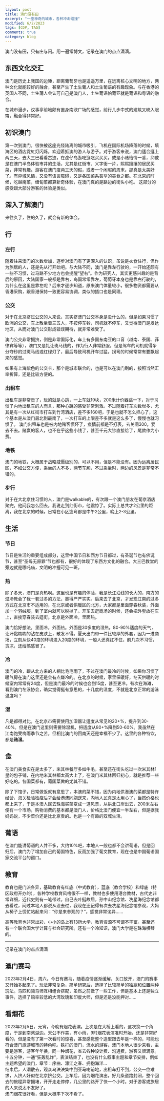 ```yaml
---
layout: post
title: 澳门没有田
excerpt: "一座神奇的城市，各种冲击碰撞"
modified: 6/2/2023
tags: [CDP, TAG]
comments: true
category: blog
---
```




澳门没有田，只有庄与闲。用一遍常博文，记录在澳门的点点滴滴。

## 东西文化交汇

澳门是历史上我国的边陲，距离葡萄牙也是遥遥万里，在远离核心文明的地方，两种文化就能较好的融合，甚至产生了土生葡人和土生葡语的有趣现象。与在香港的英国人不同，土生蒲人会认可自己是澳门人，土生葡语帕葡亚就是葡语和粤语的融合。

在城市漫步，议事亭前地颇有置身南欧广场的感觉，前行几步中式的建筑又映入眼帘，融合得非常好。

## 初识澳门

第一次到澳门，很快被这座光怪陆离的城市吸引，飞机在国际机场降落的时候，填海区的酒店霓虹灯闪烁，欢迎着抵澳的游人与游子。对于游客来说，澳门适合逛上两三天，去大三巴看看古迹，在氹仔岛逛吃逛吃买买买，或是小赌怡情一番，抑或是在澳门半岛体验市井的生活，尤其是红街市、义字街一片，熙熙攘攘的居民买菜，非常有趣。游客在澳门度两三天的假，或者一个闲暇的周末，那真是太美好了。有异域风情，又没有语言障碍，又是各国菜系荟萃的美食之都。在北京的时候，吃越南菜，缅甸菜都算新奇体验，在澳门真的是路边的街头小吃。
这部分的感受跟大部分游客的体验是类似。



## 深入了解澳门
来往久了，住的久了，就会有新的体会。


## 行

### 左行

随着往来澳门的次数增加，逐步对澳门有了更深入的认识，虽说是衣食住行，但作为旅居的人，还是先从行开始吧。与大陆不同，澳门是靠左行驶的，一开始还颇有一些不习惯，过马路不少地方也会提醒“望右”。作为研究人，其实更感兴趣的是背后的原因，大陆国家一般都是靠右，岛国常常靠左，葡萄牙本身也是靠右行驶的，为什么在这里是靠左呢？后来才逐步知道，原来澳门体量较小，很多物资都需要从香港采购，跟香港保持一致更容易协调，类似的插口也是同理。

### 公交
对于在北京挤过公交的人来说，其实挤澳门公交本身是没什么的，但是如果习惯了欧洲的公交，车上散坐着三五人，不按停车铃，司机就不停车，又觉得澳门是发达地区，从而对澳门公交形成错误期待，就非常难受了。

澳门公交非常拥挤，倒是非常国际化，车上有多国东南亚的口音（越南、泰国、菲律宾等等），澳门又是礼让斑马线的，作为行人非常舒服，但是驾车的司机就得争分夺秒的过斑马线或红绿灯了，最后导致司机开车过猛，拐弯的时候常常有要飘起来的感觉。

如果有上海紫色的公交卡，那个是城市联合的，也是可以在澳门刷的，按照当然汇率折算，还是比较方便的。

### 出租车
出租车是非常贵了，玩的就是心跳，一上车就19块，200米计价器跳一下，对于习惯了内地出租车的人而言，那种心跳的感受非常刺激。不过随着打车次数增多，尤其是有一次从红街市打车到竹湾酒店，差不多160吧，于是也就不怎么担心了，这个基本是从澳门最北到最南了，一次打车的上限差不多就是这么多了，慢慢也就习惯了。
澳门出租车也是被内地赌客惯坏了，疫情前都是不打表，去关闸300，爱去不去。赌赢的客人，也不在乎这些小钱了，甚至千元大钞直接给了，尾款作为小费。

### 地铁
澳门的地铁，大概属于战略威慑级别的，可以不用，但是不能没有。因为远离居民区，不如公交方便，乘坐的人不多，两节车厢，不过乘坐时，两边的风景是非常不错的。

### 步行
对于在大北京住习惯的人，澳门是walkable的，有次跟一个澳门朋友在葡京酒店聚完，他问我怎么回去，我说走到红街市，他震惊了。实际上总共才2公里的距离，我在北京的时候，日常在小区遛弯都是中午2公里，晚上2-3公里。


## 生活
### 节日

节日是生活的重要组成部分，这里中国节日和西方节日都过，有圣诞节也有佛诞节，甚至“圣母无原罪”节也都有，很好的体现了东西方文化的融合。大三巴教堂的旁边就是哪吒庙，文明的冲撞可见一斑。

### 热

除了冬天，澳门是真热啊。这里也是有趣的体验，我是长江沿线的长大的，南方的湿冷教会了我一套过冬的方法，裹得严严实实。后来去了北京，才发现江南的过冬方式在北京市不适用的，在北京或者供暖区的北方，大家都是里面穿春秋装，外面加一个羽绒服，到了室内就可以脱掉了。开车去逛商场的时候，还会把外套放在车上，直接穿春装去逛街。北京是外面冷，里面热。

澳门恰好想法，里面冷，外面热。外面是30多度的湿热，80-90%适度的天气，让汗黏糊糊的沾在皮肤上，散发不得。夏天出门带一件比较厚的外套，因为一进商场，立刻从快40度的环境进入20度的环境，一般人还真扛不住，前几次不习惯，贪凉，还给搞感冒了。

### 冷
澳门的冷，跟从北方来的人相比毛毛雨了，不过在澳门最冷的时候，如果你习惯了暖气房在澳门这里还是会有点嫌冷的。在北京的时候，家里保暖好，冬天供暖的时候室内常常有24度，但是澳门最冷的时候也会到15度，甚至更冷。有次在海滩，看到澳门冬泳协会，确实觉得挺有意思的，十几度的温度，不就是北京正常的游泳温度吗？

### 湿
凡是都得对比，在北京市需要使用加湿器让适度从常见的20+%，提升到30-40%，但是在澳门这里则需要除湿机，把适度从80+%降到50-60%。我虽然在江南饱受梅雨季节之苦，但相比澳门的回南天还是幸福不少了。这里的各种特饮，都是**祛湿**。


## 食

在澳门美食实在是太多了，米其林餐厅多如牛毛，甚至还在街头吃过一次米其林1星的包子铺，在内地米其林都太高大上了，在澳门米其林回归初心，就是推荐一些好吃的。各国菜都有，葡国菜做的尤其不错。

除了下馆子，日常做饭就有意思了，本澳的菜不错，因为内地供港澳的菜都是特许经营，海关检验检疫后才会给港澳同胞送来，内地人民真是太用心了，当然价格也都上来了，于是本澳人民去珠海买菜变成一道风景，从拱北口岸出去，200米左右便有一个市场，购物消费的基本都是澳门人，价格比澳门便宜一半左右，但是据我妈妈说，不少菜价还是比北京贵的。也是一个有趣的双城生活。



## 葡语

在澳门能讲葡语的人并不多，大约10%吧，本地人一般也都不会讲葡语，但是回归后，澳门为了增加自己的葡国特色，反而加强了葡文教育，现在也是中国葡语国家交流平台的窗口。



## 教育

教育也是门派各异，基础教育有红底（中式教育），蓝底（教会学校）和绿底（特区政府开办的），各种学校教育风格很不一样，教材也多使用港台教材，古代史非常详细，近代史则有一笔带过。自己去叶挺故居，孙中山纪念馆、冼星海纪念馆都去看过，问过本地人都说从没去过，我现在还记得有次去冼星海纪念馆参观，大妈从椅子上慌忙站起来问：“你是来参观的？”，感觉非常诧异……

高等教育也非常出彩，小小的岛上有13所大学，教育资源不可谓不丰富。甚至还有一个联合国大学计算与社会研究所。还有一个冷知识，澳门大学是在珠海横琴的。



------

记录在澳门的点点滴滴
## 澳门赛马
2023年2月4日，周六，今日有赛马，随着疫情逐渐缓解，关口放开，澳门的赛事又开始多起来了。玩法非常复杂，简单研究后，选择了比较简单的独赢和位置两种玩法。马匹和骑马师互相组合搭配，虽然之前做了一些工作，但是基本上还是独立事件，选择了赔率较低的大湾玫瑰和印度大师，但是还是没能押对……




## 看烟花
2023年2月5日，元宵，今晚有烟花表演。上次是在大桥上看的，这次换一个角度，于是到南湾湖边。天公不作美，有小雨，9时烟花表演准时开始，还是非常好看的，但是没有了第一次看时的惊喜，甚至感觉整个造型跟去年是一样的，可能也符合澳门旅游城市的特色吧。铁打的澳门，流水的游客，澳门本地人很少来看，主要是游客，游客年年换，同一种烟花，省去各种设计费、沟通费，游客又很满意。  
十五分钟，一通“狂轰乱炸”，表演结束了，也没有什么叙事主题和章节安排，例如主题希望的澳门，章节：序曲、濠江之春、拥抱海洋…  
结束后，人潮散去，观众乌泱泱集中到亚马喇前地，出租车打不到，公交一位难求，人挤人好似在北京挤公交。上车后，因为烟花演出，好几条道路封闭，整个回去的旅程异常拥堵，开开走走停停，几公里的路开了快一个小时。对于游客或旅居的人来说太不友好了。  
澳门烟花很好看，但是大概率下次不看了。